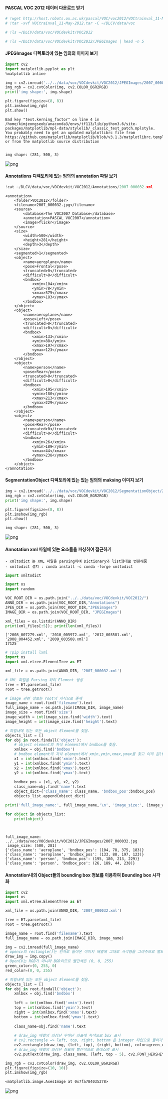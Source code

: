 #### PASCAL VOC 2012 데이터 다운로드 받기


```python
# !wget http://host.robots.ox.ac.uk/pascal/VOC/voc2012/VOCtrainval_11-May-2012.tar
# !tar -xvf VOCtrainval_11-May-2012.tar -C ~/DLCV/data/voc
```


```python
# !ls ~/DLCV/data/voc/VOCdevkit/VOC2012
```


```python
# !ls ~/DLCV/data/voc/VOCdevkit/VOC2012/JPEGImages | head -n 5
```

#### JPEGImages 디렉토리에 있는 임의의 이미지 보기 


```python
import cv2
import matplotlib.pyplot as plt
%matplotlib inline

img = cv2.imread('../../data/voc/VOCdevkit/VOC2012/JPEGImages/2007_000032.jpg')
img_rgb = cv2.cvtColor(img, cv2.COLOR_BGR2RGB)
print('img shape:', img.shape)

plt.figure(figsize=(8, 8))
plt.imshow(img_rgb)
plt.show()

```

    
    Bad key "text.kerning_factor" on line 4 in
    /home/kimjeongseob/anaconda3/envs/tf113/lib/python3.6/site-packages/matplotlib/mpl-data/stylelib/_classic_test_patch.mplstyle.
    You probably need to get an updated matplotlibrc file from
    https://github.com/matplotlib/matplotlib/blob/v3.1.3/matplotlibrc.template
    or from the matplotlib source distribution


    img shape: (281, 500, 3)



![png](output_5_2.png)


#### Annotations 디렉토리에 있는 임의의 annotation 파일 보기


```python
!cat ~/DLCV/data/voc/VOCdevkit/VOC2012/Annotations/2007_000032.xml
```

    <annotation>
    	<folder>VOC2012</folder>
    	<filename>2007_000032.jpg</filename>
    	<source>
    		<database>The VOC2007 Database</database>
    		<annotation>PASCAL VOC2007</annotation>
    		<image>flickr</image>
    	</source>
    	<size>
    		<width>500</width>
    		<height>281</height>
    		<depth>3</depth>
    	</size>
    	<segmented>1</segmented>
    	<object>
    		<name>aeroplane</name>
    		<pose>Frontal</pose>
    		<truncated>0</truncated>
    		<difficult>0</difficult>
    		<bndbox>
    			<xmin>104</xmin>
    			<ymin>78</ymin>
    			<xmax>375</xmax>
    			<ymax>183</ymax>
    		</bndbox>
    	</object>
    	<object>
    		<name>aeroplane</name>
    		<pose>Left</pose>
    		<truncated>0</truncated>
    		<difficult>0</difficult>
    		<bndbox>
    			<xmin>133</xmin>
    			<ymin>88</ymin>
    			<xmax>197</xmax>
    			<ymax>123</ymax>
    		</bndbox>
    	</object>
    	<object>
    		<name>person</name>
    		<pose>Rear</pose>
    		<truncated>0</truncated>
    		<difficult>0</difficult>
    		<bndbox>
    			<xmin>195</xmin>
    			<ymin>180</ymin>
    			<xmax>213</xmax>
    			<ymax>229</ymax>
    		</bndbox>
    	</object>
    	<object>
    		<name>person</name>
    		<pose>Rear</pose>
    		<truncated>0</truncated>
    		<difficult>0</difficult>
    		<bndbox>
    			<xmin>26</xmin>
    			<ymin>189</ymin>
    			<xmax>44</xmax>
    			<ymax>238</ymax>
    		</bndbox>
    	</object>
    </annotation>


#### SegmentationObject 디렉토리에 있는 있는 임의의 maksing 이미지 보기 


```python
img = cv2.imread('../../data/voc/VOCdevkit/VOC2012/SegmentationObject/2007_000032.png')
img_rgb = cv2.cvtColor(img, cv2.COLOR_BGR2RGB)
print('img shape:', img.shape)

plt.figure(figsize=(8, 8))
plt.imshow(img_rgb)
plt.show()
```

    img shape: (281, 500, 3)



![png](output_9_1.png)


#### Annotation xml 파일에 있는 요소들을 파싱하여 접근하기

    - xmltodict 는 XML 파일을 parsing하여 Dictionary와 list형태로 변환해줌
    - xmltodict 설치 : conda install -c conda -forge xmltodict


```python
import xmltodict
```


```python
import os
import random

VOC_ROOT_DIR = os.path.join("../../data/voc/VOCdevkit/VOC2012/")
ANNO_DIR = os.path.join(VOC_ROOT_DIR,"Annotations")
JPEG_DIR = os.path.join(VOC_ROOT_DIR,"JPEGimages")
IMAGE_DIR = os.path.join(VOC_ROOT_DIR, "JPEGImages")

xml_files = os.listdir(ANNO_DIR)                       
print(xml_files[:5]); print(len(xml_files))
```

    ['2008_007279.xml', '2010_005972.xml', '2012_003581.xml', '2008_004452.xml', '2009_003508.xml']
    17125



```python
# !pip install lxml
import os
import xml.etree.ElementTree as ET

xml_file = os.path.join(ANNO_DIR, '2007_000032.xml')

# XML 파일을 Parsing 하여 Element 생성
tree = ET.parse(xml_file)
root = tree.getroot()

# image 관련 정보는 root의 자식으로 존재
image_name = root.find('filename').text
full_image_name = os.path.join(IMAGE_DIR, image_name)
image_size = root.find('size')
image_width = int(image_size.find('width').text)
image_height = int(image_size.find('height').text)

# 파일내에 있는 모든 object Element를 찾음.
objects_list = []
for obj in root.findall('object'):
    # object element의 자식 element에서 bndbox를 찾음. 
    xmlbox = obj.find('bndbox')
    # bndbox element의 자식 element에서 xmin,ymin,xmax,ymax를 찾고 이의 값(text)를 추출 
    x1 = int(xmlbox.find('xmin').text)
    y1 = int(xmlbox.find('ymin').text)
    x2 = int(xmlbox.find('xmax').text)
    y2 = int(xmlbox.find('ymax').text)
    
    bndbox_pos = (x1, y1, x2, y2)
    class_name=obj.find('name').text
    object_dict={'class_name': class_name, 'bndbox_pos':bndbox_pos}
    objects_list.append(object_dict)

print('full_image_name:', full_image_name,'\n', 'image_size:', (image_width, image_height))

for object in objects_list:
    print(object)

    
```

    full_image_name: ../../data/voc/VOCdevkit/VOC2012/JPEGImages/2007_000032.jpg 
     image_size: (500, 281)
    {'class_name': 'aeroplane', 'bndbox_pos': (104, 78, 375, 183)}
    {'class_name': 'aeroplane', 'bndbox_pos': (133, 88, 197, 123)}
    {'class_name': 'person', 'bndbox_pos': (195, 180, 213, 229)}
    {'class_name': 'person', 'bndbox_pos': (26, 189, 44, 238)}


#### Annotation내의 Object들의 bounding box 정보를 이용하여 Bounding box 시각화


```python
import cv2
import os
import xml.etree.ElementTree as ET

xml_file = os.path.join(ANNO_DIR, '2007_000032.xml')

tree = ET.parse(xml_file)
root = tree.getroot()

image_name = root.find('filename').text
full_image_name = os.path.join(IMAGE_DIR, image_name)

img = cv2.imread(full_image_name)
# opencv의 rectangle()는 인자로 들어온 이미지 배열에 그대로 사각형을 그려주므로 별도의 이미지 배열에 그림 작업 수행. 
draw_img = img.copy()
# OpenCV는 RGB가 아니라 BGR이므로 빨간색은 (0, 0, 255)
green_color=(0, 255, 0)
red_color=(0, 0, 255)

# 파일내에 있는 모든 object Element를 찾음.
objects_list = []
for obj in root.findall('object'):
    xmlbox = obj.find('bndbox')
    
    left = int(xmlbox.find('xmin').text)
    top = int(xmlbox.find('ymin').text)
    right = int(xmlbox.find('xmax').text)
    bottom = int(xmlbox.find('ymax').text)
    
    class_name=obj.find('name').text
    
    # draw_img 배열의 좌상단 우하단 좌표에 녹색으로 box 표시 
    # cv2.rectangle => left, top, right, bottom 은 integer 타입으로 들어가야 함
    cv2.rectangle(draw_img, (left, top), (right, bottom), color=green_color, thickness=1)
    # draw_img 배열의 좌상단 좌표에 빨간색으로 클래스명 표시
    cv2.putText(draw_img, class_name, (left, top - 5), cv2.FONT_HERSHEY_SIMPLEX, 0.4, red_color, thickness=1)

img_rgb = cv2.cvtColor(draw_img, cv2.COLOR_BGR2RGB)
plt.figure(figsize=(10, 10))
plt.imshow(img_rgb)
```




    <matplotlib.image.AxesImage at 0x7fa784035278>




![png](output_15_1.png)

